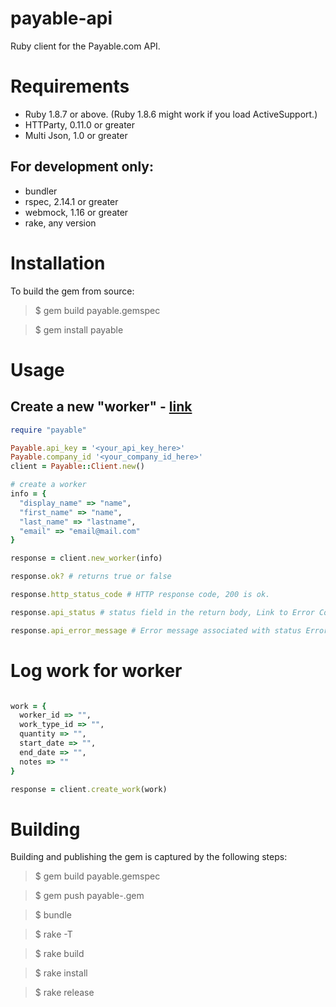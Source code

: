 # payable-api

Ruby client for the Payable.com API.

# Requirements

* Ruby 1.8.7 or above. (Ruby 1.8.6 might work if you load ActiveSupport.)
* HTTParty, 0.11.0 or greater
* Multi Json, 1.0 or greater

## For development only:

* bundler
* rspec, 2.14.1 or greater
* webmock, 1.16 or greater
* rake, any version

# Installation

To build the gem from source:

> $ gem build payable.gemspec

> $ gem install payable

# Usage

## Create a new "worker" - [link](http://www.home.com)

```ruby
require "payable"

Payable.api_key = '<your_api_key_here>'
Payable.company_id '<your_company_id_here>'
client = Payable::Client.new()

# create a worker
info = {
  "display_name" => "name",
  "first_name" => "name",
  "last_name" => "lastname",
  "email" => "email@mail.com"
}

response = client.new_worker(info)

response.ok? # returns true or false

response.http_status_code # HTTP response code, 200 is ok.

response.api_status # status field in the return body, Link to Error Codes

response.api_error_message # Error message associated with status Error Code
```

# Log work for worker
```ruby

work = {
  worker_id => "",
  work_type_id => "",
  quantity => "",
  start_date => "",
  end_date => "",
  notes => ""
}

response = client.create_work(work)

```

# Building

Building and publishing the gem is captured by the following steps:

> $ gem build payable.gemspec

> $ gem push payable-<current version>.gem

> $ bundle

> $ rake -T

> $ rake build

> $ rake install

> $ rake release

